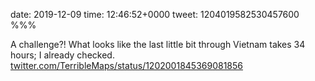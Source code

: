 date: 2019-12-09
time: 12:46:52+0000
tweet: 1204019582530457600
%%%

A challenge?! What looks like the last little bit through Vietnam takes 34 hours; I already checked. [twitter.com/TerribleMaps/status/1202001845369081856](https://twitter.com/TerribleMaps/status/1202001845369081856)
